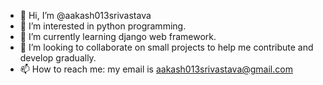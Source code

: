- 👋 Hi, I’m @aakash013srivastava
- 👀 I’m interested in python programming.
- 🌱 I’m currently learning django web framework.
- 💞️ I’m looking to collaborate on small projects to help me contribute and develop gradually.
- 📫 How to reach me: my email is aakash013srivastava@gmail.com 

<!---
aakash013srivastava/aakash013srivastava is a ✨ special ✨ repository because its `README.md` (this file) appears on your GitHub profile.
You can click the Preview link to take a look at your changes.
--->
